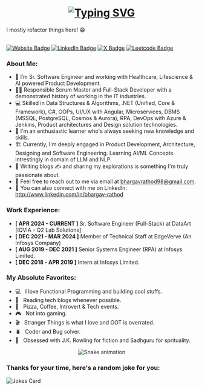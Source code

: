 <h1 align="center">
  <a href="https://git.io/typing-svg">
    <img src="https://readme-typing-svg.herokuapp.com?font=Poppins&size=30&pause=1000&color=05A31E&center=true&vCenter=true&random=false&width=435&lines=Hello%2C+There!+%F0%9F%91%8B;This+is+Bhargav+Rathod;" alt="Typing SVG" />
  </a>
</h1>
I mostly refactor things here! 😁
<br/> <br/>

[![Website Badge](https://img.shields.io/badge/-Bhargav's_Portfolio-pink?style=flat&logo=Google-Chrome&logoColor=white&link=https://bhargav-rathod.netlify.app)](https://bhargav-rathod.netlify.app) 
[![LinkedIn Badge](https://img.shields.io/badge/-Bhargav_Rathod-blue?style=flat&logo=LinkedIn&logoColor=white&link=https://www.linkedin.com/in/bhargav-rathod)](https://www.linkedin.com/in/bhargav-rathod) 
[![X Badge](https://img.shields.io/badge/-@bhargav__rathod-1ca0f1?style=flat&labelColor=1ca0f1&logo=x&logoColor=white&link=https://twitter.com/bhargav__rathod)](https://twitter.com/bhargav__rathod) 
[![Leetcode Badge](https://img.shields.io/badge/-@bhargav__rathod-yellow?style=flat&labelColor=yellow&logo=leetcode&logoColor=white&link=https://leetcode.com/u/bhargav-rathod)](https://leetcode.com/u/bhargav-rathod) 

### About Me:
- 🔭 I’m Sr. Software Engineer and working with Healthcare, Lifescience & AI powered Product Development.
- 👨‍🎓 Responsible Scrum Master and Full-Stack Developer with a demonstrated history of working in the IT industries.
- 💻 Skilled in Data Structures & Algorithms, .NET (Unified, Core & Framework), C#, OOPs, UI/UX with Angular, Microservices, DBMS (MSSQL, PostgreSQL, Cosmos & Aurora), RPA, DevOps with Azure & Jenkins, Product architectures and Design solution technologies.
- 🧠 I'm an enthusiastic learner who's always seeking new knowledge and skills.
- 🏗️ Currently, I'm deeply engaged in Product Development, Architecture, Designing and Software Engineering. Learning AI/ML Concepts intrestingly in domain of LLM and NLP.
- 💞️ Writing blogs ✍️ and sharing my explorations is something I'm truly passionate about.
- 📧 Feel free to reach out to me via email at bhargavrathod98@gmail.com.
- 🔗 You can also connect with me on LinkedIn: http://www.linkedin.com/in/bhargav-rathod

### Work Experience:
- **[ APR 2024 - CURRENT ]** Sr. Software Engineer (Full-Stack) at DataArt [IQVIA - Q2 Lab Solutions]
- **[ DEC 2021 - MAR 2024 ]** Member of Technical Staff at EdgeVerve (An Infosys Company)
- **[ AUG 2019 - DEC 2021 ]** Senior Systems Engineer (RPA) at Infosys Limited.
- **[ DEC 2018 - APR 2019 ]** Intern at Infosys Limited.

### My Absolute Favorites:
- 💻 &nbsp; I love Functional Programming and building cool stuffs.
- 📰 &nbsp; Reading tech blogs whenever possible.
- 🍕 &nbsp; Pizza, Coffee, Introvert & Tech events.
- 🎮 &nbsp; Not into gaming.
- 🎬 &nbsp; Stranger Things is what I love and GOT is overrated.
- 🪲 &nbsp; Coder and Bug solver.
- 📕 &nbsp; Obsessed with J.K. Rowling for fiction and Sadhguru for sprituality.

<div align="center">
  <img src="https://profile-readme-generator.com/assets/snake.svg" alt="Snake animation" />
</div>

### Thanks for your time, here's a random joke for you:

![Jokes Card](https://readme-jokes.vercel.app/api)

<!---
bhargav-rathod/bhargav-rathod is a ✨ special ✨ repository because its `README.md` (this file) appears on your GitHub profile.
You can click the Preview link to take a look at your changes.
--->
